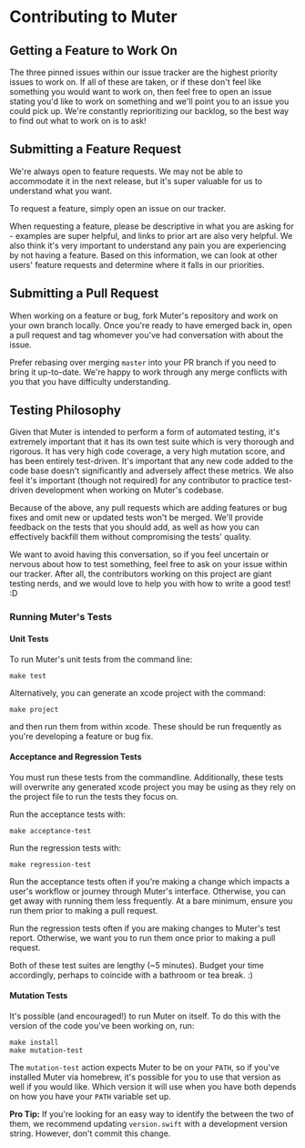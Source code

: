 # Contributing to Muter

## Getting a Feature to Work On
The three pinned issues within our issue tracker are the highest priority issues to work on. If all of these are taken, or if these don't feel like something you would want to work on, then feel free to open an issue stating you'd like to work on something and we'll point you to an issue you could pick up. We're constantly reprioritizing our backlog, so the best way to find out what to work on is to ask!

## Submitting a Feature Request
We're always open to feature requests. We may not be able to accommodate it in the next release, but it's super valuable for us to understand what you want.

To request a feature, simply open an issue on our tracker.

When requesting a feature, please be descriptive in what you are asking for - examples are super helpful, and links to prior art are also very helpful. We also think it's very important to understand any pain you are experiencing by not having a feature. Based on this information, we can look at other users' feature requests and determine where it falls in our priorities.

## Submitting a Pull Request
When working on a feature or bug, fork Muter's repository and work on your own branch locally. Once you're ready to have emerged back in, open a pull request and tag whomever you've had conversation with about the issue.

Prefer rebasing over merging `master` into your PR branch if you need to bring it up-to-date. We're happy to work through any merge conflicts with you that you have difficulty understanding.

## Testing Philosophy
Given that Muter is intended to perform a form of automated testing, it's extremely important that it has its own test suite which is very thorough and rigorous. It has very high code coverage, a very high mutation score, and has been entirely test-driven. It's important that any new code added to the code base doesn't significantly and adversely affect these metrics. We also feel it's important (though not required) for any contributor to practice test-driven development when working on Muter's codebase.

Because of the above, any pull requests which are adding features or bug fixes and omit new or updated tests won't be merged. We'll provide feedback on the tests that you should add, as well as how you can effectively backfill them without compromising the tests' quality. 

We want to avoid having this conversation, so if you feel uncertain or nervous about how to test something, feel free to ask on your issue within our tracker. After all, the contributors working on this project are giant testing nerds, and we would love to help you with how to write a good test! :D

### Running Muter's Tests

#### Unit Tests
To run Muter's unit tests from the command line:

```make test```

Alternatively, you can generate an xcode project with the command:

```make project```

and then run them from within xcode. These should be run frequently as you're developing a feature or bug fix.

#### Acceptance and Regression Tests
You must run these tests from the commandline. Additionally, these tests will overwrite any generated xcode project you may be using as they rely on the project file to run the tests they focus on.

Run the acceptance tests with:

```make acceptance-test```


Run the regression tests with:

```make regression-test```

Run the acceptance tests often if you're making a change which impacts a user's workflow or journey through Muter's interface. Otherwise, you can get away with running them less frequently. At a bare minimum, ensure you run them prior to making a pull request.

Run the regression tests often if you are making changes to Muter's test report. Otherwise, we want you to run them once prior to making a pull request.

Both of these test suites are lengthy (~5 minutes). Budget your time accordingly, perhaps to coincide with a bathroom or tea break. :)

#### Mutation Tests
It's possible (and encouraged!) to run Muter on itself. To do this with the version of the code you've been working on, run:

```
make install
make mutation-test
```

The `mutation-test` action expects Muter to be on your `PATH`, so if you've installed Muter via homebrew, it's possible for you to use that version as well if you would like. Which version it will use when you have both depends on how you have your `PATH` variable set up. 

**Pro Tip:** If you're looking for an easy way to identify the between the two of them, we recommend updating `version.swift` with a development version string. However, don't commit this change.
